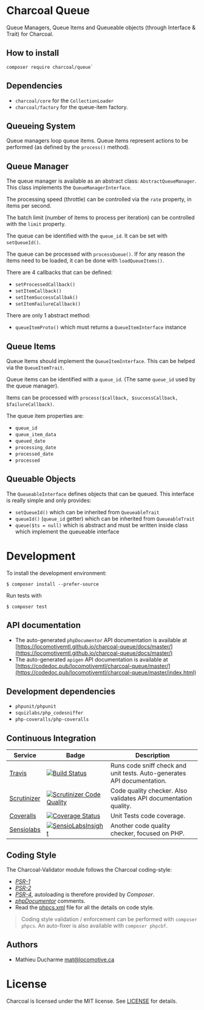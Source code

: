 Charcoal Queue
==============

Queue Managers, Queue Items and Queueable objects (through Interface & Trait) for Charcoal.

## How to install

```
composer require charcoal/queue`
```

## Dependencies

-   `charcoal/core` for the `CollectionLoader`
-   `charcoal/factory` for the queue-item factory.

## Queueing System

Queue managers loop queue items. Queue items represent actions to be performed (as defined by the `process()` method).

## Queue Manager

The queue manager is available as an abstract class: `AbstractQueueManager`.
This class implements the `QueueManagerInterface`.

The processing speed (throttle) can be controlled via the `rate` property, in items per second.

The batch limit (number of items to process per iteration) can be controlled with the `limit` property.

The queue can be identified with the `queue_id`. It can be set with `setQueueId()`.

The queue can be processed with `processQueue()`.
If for any reason the items need to be loaded, it can be done with `loadQueueItems()`.

There are 4 callbacks that can be defined:

-   `setProcessedCallback()`
-   `setItemCallback()`
-   `setItemSuccessCallbak()`
-   `setItemFailureCallback()`

There are only 1 abstract method:

-   `queueItemProto()` which must returns a `QueueItemInterface` instance

## Queue Items

Queue Items should implement the `QueueItemInterface`. This can be helped via the `QueueItemTrait`.

Queue items can be identified with a `queue_id`. (The same `queue_id` used by the queue manager).

Items can be processed with `process($callback, $successCallback, $failureCallback)`.

The queue item properties are:

-   `queue_id`
-   `queue_item_data`
-   `queued_date`
-   `processing_date`
-   `processed_date`
-   `processed`

## Queuable Objects

The `QueueableInterface` defines objects that can be queued. This interface is really simple and only provides:

-   `setQueueId()` which can be inherited from `QueueableTrait`
-   `queueId()` (`queue_id` getter) which can be inherited from `QueueableTrait`
-   `queue($ts = null)` which is abstract and must be written inside class which implement the queueable interface

# Development

To install the development environment:

```shell
$ composer install --prefer-source
```

Run tests with

```shell
$ composer test
```

## API documentation

-   The auto-generated `phpDocumentor` API documentation is available at [https://locomotivemtl.github.io/charcoal-queue/docs/master/](https://locomotivemtl.github.io/charcoal-queue/docs/master/)
-   The auto-generated `apigen` API documentation is available at [https://codedoc.pub/locomotivemtl/charcoal-queue/master/](https://codedoc.pub/locomotivemtl/charcoal-queue/master/index.html)

## Development dependencies

-   `phpunit/phpunit`
-   `squizlabs/php_codesniffer`
-   `php-coveralls/php-coveralls`

## Continuous Integration

| Service | Badge | Description |
| ------- | ----- | ----------- |
| [Travis](https://travis-ci.org/locomotivemtl/charcoal-queue) | [![Build Status](https://travis-ci.org/locomotivemtl/charcoal-queue.svg?branch=master)](https://travis-ci.org/locomotivemtl/charcoal-queue) | Runs code sniff check and unit tests. Auto-generates API documentation. |
| [Scrutinizer](https://scrutinizer-ci.com/g/locomotivemtl/charcoal-queue/) | [![Scrutinizer Code Quality](https://scrutinizer-ci.com/g/locomotivemtl/charcoal-queue/badges/quality-score.png?b=master)](https://scrutinizer-ci.com/g/locomotivemtl/charcoal-queue/?branch=master) | Code quality checker. Also validates API documentation quality. |
| [Coveralls](https://coveralls.io/github/locomotivemtl/charcoal-queue) | [![Coverage Status](https://coveralls.io/repos/github/locomotivemtl/charcoal-queue/badge.svg?branch=master)](https://coveralls.io/github/locomotivemtl/charcoal-queue?branch=master) | Unit Tests code coverage. |
| [Sensiolabs](https://insight.sensiolabs.com/projects/54cd0da0-455a-479e-81e2-7e5be346b6fd) | [![SensioLabsInsight](https://insight.sensiolabs.com/projects/5c21a1cf-9b21-41c8-82a8-90fbad808a20/mini.png)](https://insight.sensiolabs.com/projects/54cd0da0-455a-479e-81e2-7e5be346b6fd) | Another code quality checker, focused on PHP. |

## Coding Style

The Charcoal-Validator module follows the Charcoal coding-style:

-   [_PSR-1_](https://github.com/php-fig/fig-standards/blob/master/accepted/PSR-1-basic-coding-standard.md)
-   [_PSR-2_](https://github.com/php-fig/fig-standards/blob/master/accepted/PSR-2-coding-style-guide.md)
-   [_PSR-4_](https://github.com/php-fig/fig-standards/blob/master/accepted/PSR-4-autoloader.md), autoloading is therefore provided by _Composer_.
-   [_phpDocumentor_](http://phpdoc.org/) comments.
-   Read the [phpcs.xml](phpcs.xml) file for all the details on code style.

> Coding style validation / enforcement can be performed with `composer phpcs`. An auto-fixer is also available with `composer phpcbf`.

## Authors

-   Mathieu Ducharme <mat@locomotive.ca>

# License

Charcoal is licensed under the MIT license. See [LICENSE](LICENSE) for details.
